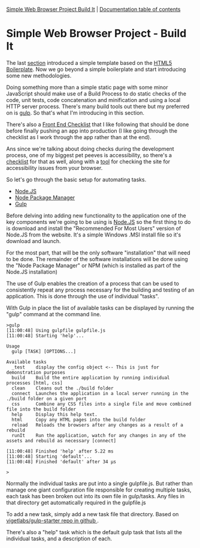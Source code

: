 [Simple Web Browser Project Build It](https://mwbarlow.com/simple/buildit) | [Documentation table of contents](TOC.md) 

# Simple Web Browser Project - Build It

The last [section]() introduced a simple template based on the [HTML5 Boilerplate](). Now we go beyond a simple boilerplate and start introducing some new methodologies. 

Doing something more than a simple static page with some minor JavaScript should make use of a Build Process to do static checks of the code, unit tests, code concatenation and minification and using a local HTTP server process. There's many build tools out there but my preferred on is [gulp](). So that's what I'm introducing in this section.

There's also a [Front End Checklist](https://github.com/thedaviddias/Front-End-Checklist) that I like following that should be done before finally pushing an app into production (I like going through the checklist as I work through the app rather than at the end). 

Ans since we're talking about doing checks during the development process, one of my biggest pet peeves is accessibility, so there's a [checklist](https://webaim.org/standards/wcag/checklist) for that as well, along with a [tool](https://webaim.org/resources/webdev/) for checking the site for accessibility issues from your browser.

So let's go through the basic setup for automating tasks.

- [Node.JS](doc/NodeJS.md) 
- [Node Package Manager](doc/NPM.md) 
- [Gulp](doc/Gulp.md)

Before delving into adding new functionality to the application one of the key components we're going to be using is [Node.JS](https://nodejs.org/en/) so the first thing to do is download and install the "Recommended For Most Users" version of Node.JS from the website. It's a simple Windows .MSI install file so it's download and launch.

For the most part, that will be the only software "installation" that will need to be done. The remainder of the software installations will be done using the "Node Package Manager" or NPM (which is installed as part of the Node.JS installation)

The use of Gulp enables the creation of a process that can be used to consistently repeat any process necessary for the building and testing of an application. This is done through the use of individual "tasks".

With Gulp in place the list of available tasks can be displayed by running the "gulp" command at the command line.

```
>gulp
[11:00:48] Using gulpfile gulpfile.js
[11:00:48] Starting 'help'...

Usage
  gulp [TASK] [OPTIONS...]

Available tasks
  _test    display the config object <-- This is just for demonstration purposes
  build    Build the entire application by running individual processes [html, css]
  clean    Cleans out the ./build folder
  connect  Launches the application in a local server running in the ./build folder on a given port
  css      Combine any CSS files into a single file and move combined file into the build folder
  help     Display this help text.
  html     Copy any HTML pages into the build folder
  reload   Reloads the browsers after any changes as a result of a rebuild
  runIt    Run the application, watch for any changes in any of the assets and rebuild as necessary [connect]

[11:00:48] Finished 'help' after 5.22 ms
[11:00:48] Starting 'default'...
[11:00:48] Finished 'default' after 34 µs

>
```

Normally the individual tasks are put into a single gulpfile.js. But rather than manage one giant configuration file responsible  for creating multiple tasks, each task has been broken out into  its own file in gulp/tasks. Any files in that directory get  automatically required in the gulpfile.js

To add a new task, simply add a new task file that directory.  Based on [vigetlabs/gulp-starter repo in github ](https://github.com/vigetlabs/gulp-starter).

There's also a "help" task which is the default gulp task that lists all the individual tasks, and a description of each.